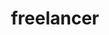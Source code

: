 ---
blog: https://www.freelancer.com/about/media
facebook: https://www.facebook.com/fansoffreelancer
googleplus: https://plus.google.com/+Freelancer
instagram: https://instagram.com/freelancerofficial
logohandle: freelancer
sort: freelancer
title: freelancer
twitter: freelancer
website: https://www.freelancer.com/
wikipedia: https://en.wikipedia.org/wiki/Freelancer.com
youtube: https://www.youtube.com/freelancerchannel
---
